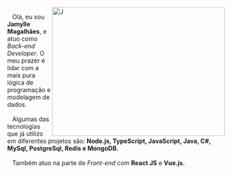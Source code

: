 
<img width="400px" height="300px" src="https://blogger.googleusercontent.com/img/a/AVvXsEjv9Lra7FAIh-kAIq8WcwS56r19VVfnTzwk53VTKJ7x7qJ6xGDvDwRNFV1dVRuL0NRMdJsNiGWy-R6lMyt0bMyX0vEmJuVy97u2sSBoBRIaGfYLMcKn76TChiaODGVu1UmyGg_pTo-9eu7Sw9hJ3FK510mVBdaVzTKA60UfRiTJPPrUZ6f9S0oIXu3n=s2000" align="right" alt="J">

<p align="left">
  &nbsp;&nbsp;&nbsp;Olá, eu sou <b>Jamylle Magalhães</b>, e atuo como <i>Back-end Developer</i>. O meu prazer é lidar com a mais pura lógica de programação e modelagem de dados. <br><br>
  &nbsp;&nbsp;&nbsp;Algumas das tecnologias que já utilizo em diferentes projetos são: <b>Node.js, TypeScript, JavaScript, Java, C#, MySql, PostgreSql, Redis e MongoDB</b>.<br><br>
  &nbsp;&nbsp;&nbsp;Também atuo na parte de <i>Front-end</i> com <b>React JS</b> e <b>Vue.js<b/>.
</p>


